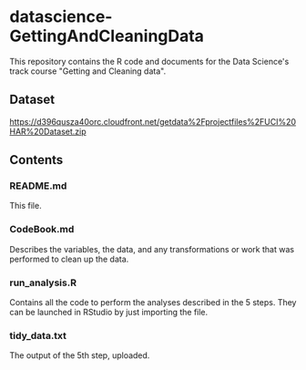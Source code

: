 # datascience-GettingAndCleaningData
This repository contains the R code and documents for the Data Science's track course "Getting and Cleaning data".
## Dataset
https://d396qusza40orc.cloudfront.net/getdata%2Fprojectfiles%2FUCI%20HAR%20Dataset.zip 

## Contents

### README.md
This file.

### CodeBook.md 
Describes the variables, the data, and any transformations or work that was performed to clean up the data.

### run_analysis.R 
Contains all the code to perform the analyses described in the 5 steps. They can be launched in RStudio by just importing the file.

### tidy_data.txt
The output of the 5th step, uploaded.
